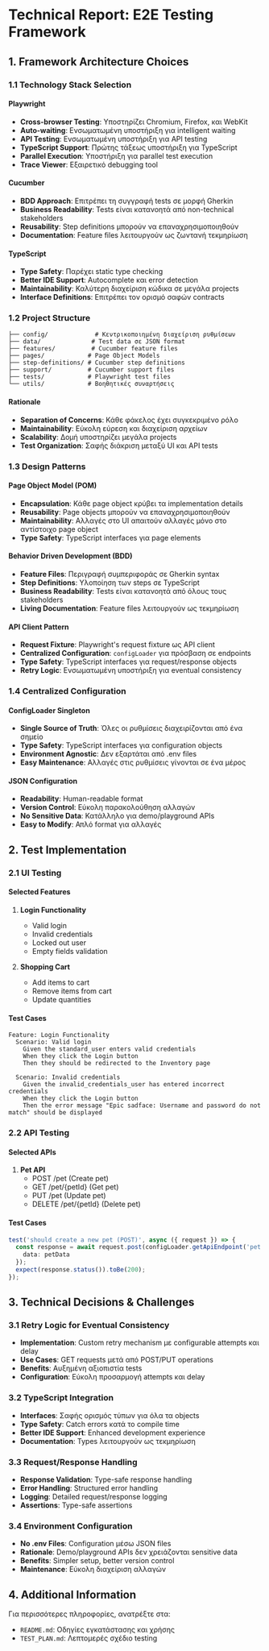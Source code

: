 # Technical Report: E2E Testing Framework

## 1. Framework Architecture Choices

### 1.1 Technology Stack Selection

#### Playwright
- **Cross-browser Testing**: Υποστηρίζει Chromium, Firefox, και WebKit
- **Auto-waiting**: Ενσωματωμένη υποστήριξη για intelligent waiting
- **API Testing**: Ενσωματωμένη υποστήριξη για API testing
- **TypeScript Support**: Πρώτης τάξεως υποστήριξη για TypeScript
- **Parallel Execution**: Υποστήριξη για parallel test execution
- **Trace Viewer**: Εξαιρετικό debugging tool

#### Cucumber
- **BDD Approach**: Επιτρέπει τη συγγραφή tests σε μορφή Gherkin
- **Business Readability**: Tests είναι κατανοητά από non-technical stakeholders
- **Reusability**: Step definitions μπορούν να επαναχρησιμοποιηθούν
- **Documentation**: Feature files λειτουργούν ως ζωντανή τεκμηρίωση

#### TypeScript
- **Type Safety**: Παρέχει static type checking
- **Better IDE Support**: Autocomplete και error detection
- **Maintainability**: Καλύτερη διαχείριση κώδικα σε μεγάλα projects
- **Interface Definitions**: Επιτρέπει τον ορισμό σαφών contracts

### 1.2 Project Structure

```
├── config/             # Κεντρικοποιημένη διαχείριση ρυθμίσεων
├── data/              # Test data σε JSON format
├── features/          # Cucumber feature files
├── pages/            # Page Object Models
├── step-definitions/ # Cucumber step definitions
├── support/          # Cucumber support files
├── tests/            # Playwright test files
└── utils/            # Βοηθητικές συναρτήσεις
```

#### Rationale
- **Separation of Concerns**: Κάθε φάκελος έχει συγκεκριμένο ρόλο
- **Maintainability**: Εύκολη εύρεση και διαχείριση αρχείων
- **Scalability**: Δομή υποστηρίζει μεγάλα projects
- **Test Organization**: Σαφής διάκριση μεταξύ UI και API tests

### 1.3 Design Patterns

#### Page Object Model (POM)
- **Encapsulation**: Κάθε page object κρύβει τα implementation details
- **Reusability**: Page objects μπορούν να επαναχρησιμοποιηθούν
- **Maintainability**: Αλλαγές στο UI απαιτούν αλλαγές μόνο στο αντίστοιχο page object
- **Type Safety**: TypeScript interfaces για page elements

#### Behavior Driven Development (BDD)
- **Feature Files**: Περιγραφή συμπεριφοράς σε Gherkin syntax
- **Step Definitions**: Υλοποίηση των steps σε TypeScript
- **Business Readability**: Tests είναι κατανοητά από όλους τους stakeholders
- **Living Documentation**: Feature files λειτουργούν ως τεκμηρίωση

#### API Client Pattern
- **Request Fixture**: Playwright's request fixture ως API client
- **Centralized Configuration**: `configLoader` για πρόσβαση σε endpoints
- **Type Safety**: TypeScript interfaces για request/response objects
- **Retry Logic**: Ενσωματωμένη υποστήριξη για eventual consistency

### 1.4 Centralized Configuration

#### ConfigLoader Singleton
- **Single Source of Truth**: Όλες οι ρυθμίσεις διαχειρίζονται από ένα σημείο
- **Type Safety**: TypeScript interfaces για configuration objects
- **Environment Agnostic**: Δεν εξαρτάται από .env files
- **Easy Maintenance**: Αλλαγές στις ρυθμίσεις γίνονται σε ένα μέρος

#### JSON Configuration
- **Readability**: Human-readable format
- **Version Control**: Εύκολη παρακολούθηση αλλαγών
- **No Sensitive Data**: Κατάλληλο για demo/playground APIs
- **Easy to Modify**: Απλό format για αλλαγές

## 2. Test Implementation

### 2.1 UI Testing

#### Selected Features
1. **Login Functionality**
   - Valid login
   - Invalid credentials
   - Locked out user
   - Empty fields validation

2. **Shopping Cart**
   - Add items to cart
   - Remove items from cart
   - Update quantities

#### Test Cases
```gherkin
Feature: Login Functionality
  Scenario: Valid login
    Given the standard_user enters valid credentials
    When they click the Login button
    Then they should be redirected to the Inventory page

  Scenario: Invalid credentials
    Given the invalid_credentials_user has entered incorrect credentials
    When they click the Login button
    Then the error message "Epic sadface: Username and password do not match" should be displayed
```

### 2.2 API Testing

#### Selected APIs
1. **Pet API**
   - POST /pet (Create pet)
   - GET /pet/{petId} (Get pet)
   - PUT /pet (Update pet)
   - DELETE /pet/{petId} (Delete pet)

#### Test Cases
```typescript
test('should create a new pet (POST)', async ({ request }) => {
  const response = await request.post(configLoader.getApiEndpoint('pet'), {
    data: petData
  });
  expect(response.status()).toBe(200);
});
```

## 3. Technical Decisions & Challenges

### 3.1 Retry Logic for Eventual Consistency
- **Implementation**: Custom retry mechanism με configurable attempts και delay
- **Use Cases**: GET requests μετά από POST/PUT operations
- **Benefits**: Αυξημένη αξιοπιστία tests
- **Configuration**: Εύκολη προσαρμογή attempts και delay

### 3.2 TypeScript Integration
- **Interfaces**: Σαφής ορισμός τύπων για όλα τα objects
- **Type Safety**: Catch errors κατά το compile time
- **Better IDE Support**: Enhanced development experience
- **Documentation**: Types λειτουργούν ως τεκμηρίωση

### 3.3 Request/Response Handling
- **Response Validation**: Type-safe response handling
- **Error Handling**: Structured error handling
- **Logging**: Detailed request/response logging
- **Assertions**: Type-safe assertions

### 3.4 Environment Configuration
- **No .env Files**: Configuration μέσω JSON files
- **Rationale**: Demo/playground APIs δεν χρειάζονται sensitive data
- **Benefits**: Simpler setup, better version control
- **Maintenance**: Εύκολη διαχείριση αλλαγών

## 4. Additional Information

Για περισσότερες πληροφορίες, ανατρέξτε στα:
- `README.md`: Οδηγίες εγκατάστασης και χρήσης
- `TEST_PLAN.md`: Λεπτομερές σχέδιο testing
